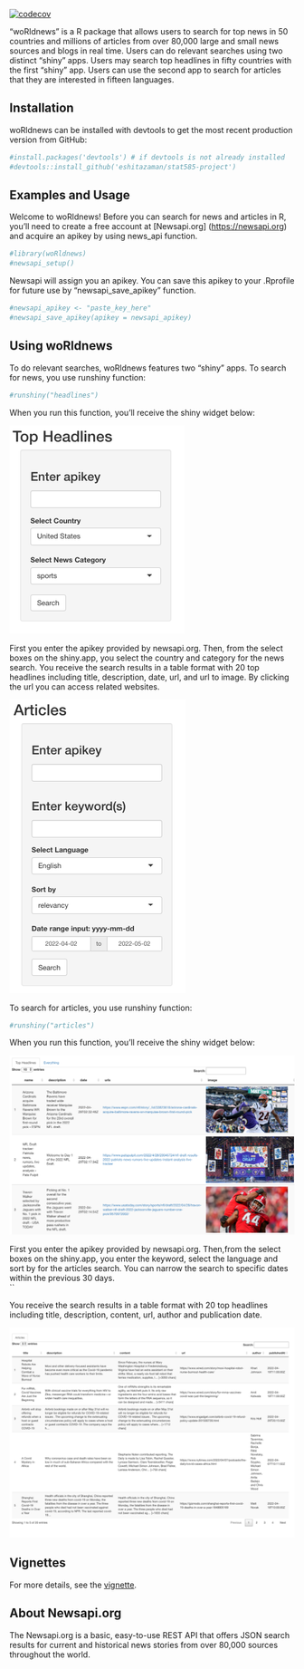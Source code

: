 
<!-- badges: start -->
[![codecov](https://codecov.io/gh/eshitazaman/stat585-project/branch/main/graph/badge.svg?token=DLtd2FbN76)](https://codecov.io/gh/eshitazaman/stat585-project)
<!-- badges: end -->

“woRldnews” is a R package that allows users to search for top news in
50 countries and millions of articles from over 80,000 large and small
news sources and blogs in real time. Users can do relevant searches
using two distinct “shiny” apps. Users may search top headlines in fifty
countries with the first “shiny” app. Users can use the second app to
search for articles that they are interested in fifteen languages.

## Installation

woRldnews can be installed with devtools to get the most recent
production version from GitHub:

``` r
#install.packages('devtools') # if devtools is not already installed
#devtools::install_github('eshitazaman/stat585-project')
```

## Examples and Usage

Welcome to woRldnews! Before you can search for news and articles in R,
you’ll need to create a free account at \[Newsapi.org\]
(<https://newsapi.org>) and acquire an apikey by using news_api
function.

``` r
#library(woRldnews)
#newsapi_setup()
```

Newsapi will assign you an apikey. You can save this apikey to your
.Rprofile for future use by “newsapi_save_apikey” function.

``` r
#newsapi_apikey <- "paste_key_here"
#newsapi_save_apikey(apikey = newsapi_apikey)
```

## Using woRldnews

To do relevant searches, woRldnews features two “shiny” apps. To search
for news, you use runshiny function:

``` r
#runshiny("headlines")
```

When you run this function, you’ll receive the shiny widget below:

![Search box](./man/figures/headlines.png)

First you enter the apikey provided by newsapi.org. Then, from the
select boxes on the shiny.app, you select the country and category for
the news search. You receive the search results in a table format with
20 top headlines including title, description, date, url, and url to
image. By clicking the url you can access related websites.

![Search results](./man/figures/articles.png)

To search for articles, you use runshiny function:

``` r
#runshiny("articles")
```

When you run this function, you’ll receive the shiny widget below:

![Search box](./man/figures/results.png)

First you enter the apikey provided by newsapi.org. Then,from the select
boxes on the shiny.app, you enter the keyword, select the language and
sort by for the articles search. You can narrow the search to specific
dates within the previous 30 days.  
\`\`

You receive the search results in a table format with 20 top headlines
including title, description, content, url, author and publication date.

![Search results](./man/figures/articles_results.png)

## Vignettes

For more details, see the [vignette](./articles/index.html).

## About Newsapi.org

The Newsapi.org is a basic, easy-to-use REST API that offers JSON search
results for current and historical news stories from over 80,000 sources
throughout the world.
